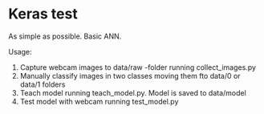 
# Keras test

As simple as possible. Basic ANN.

Usage:

 1. Capture webcam images to data/raw -folder running collect_images.py
 2. Manually classify images in two classes moving them fto data/0 or data/1 folders
 3. Teach model running teach_model.py. Model is saved to data/model
 4. Test model with webcam running test_model.py


